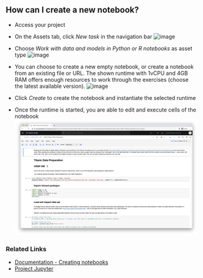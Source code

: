 ## How can I create a new notebook?

- Access your project
- On the Assets tab, click _New task_ in the navigation bar
![image](https://github.com/ellenhvn/hhz-artificial-intelligence-vl-ws23/assets/31096594/c30b3e05-e45e-4db4-a07c-912cf916826a)

- Choose _Work with data and models in Python or R notebooks_ as asset type
![image](https://github.com/ellenhvn/hhz-artificial-intelligence-vl-ws23/assets/31096594/43ec051f-e088-4463-80db-b4edf818183b)

- You can choose to create a new empty notebook, or create a notebook from an existing file or URL. The shown runtime with 1vCPU and 4GB RAM offers enough resources to work through the exercises (choose the latest available version).
![image](https://github.com/ellenhvn/hhz-artificial-intelligence-vl-ws23/assets/31096594/c6048c05-1424-4e4c-ad47-0a8fb8de233e)


- Click _Create_ to create the notebook and instantiate the selected runtime
- Once the runtime is started, you are able to edit and execute cells of the notebook
![](./screenshots/6.png)

### Related Links
- [Documentation - Creating notebooks](https://dataplatform.cloud.ibm.com/docs/content/wsj/analyze-data/creating-notebooks.html)
- [Project Jupyter](https://jupyter.org/)
